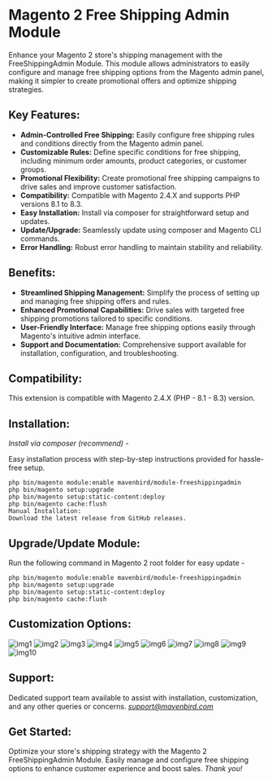 # Magento 2 Free Shipping Admin Module
Enhance your Magento 2 store's shipping management with the FreeShippingAdmin Module. This module allows administrators to easily configure and manage free shipping options from the Magento admin panel, making it simpler to create promotional offers and optimize shipping strategies.

## Key Features:
- **Admin-Controlled Free Shipping:**
 Easily configure free shipping rules and conditions directly from the Magento admin panel.
- **Customizable Rules:**
 Define specific conditions for free shipping, including minimum order amounts, product categories, or customer groups.
- **Promotional Flexibility:**
 Create promotional free shipping campaigns to drive sales and improve customer satisfaction.
- **Compatibility:**
 Compatible with Magento 2.4.X and supports PHP versions 8.1 to 8.3.
- **Easy Installation:**
 Install via composer for straightforward setup and updates.
- **Update/Upgrade:**
 Seamlessly update using composer and Magento CLI commands.
- **Error Handling:**
 Robust error handling to maintain stability and reliability.

## Benefits:
- **Streamlined Shipping Management:**
 Simplify the process of setting up and managing free shipping offers and rules.
- **Enhanced Promotional Capabilities:**
 Drive sales with targeted free shipping promotions tailored to specific conditions.
- **User-Friendly Interface:**
 Manage free shipping options easily through Magento's intuitive admin interface.
- **Support and Documentation:**
 Comprehensive support available for installation, configuration, and troubleshooting.

## Compatibility:
This extension is compatible with Magento 2.4.X (PHP - 8.1 - 8.3) version.

## Installation:
*Install via composer (recommend)* - 

Easy installation process with step-by-step instructions provided for hassle-free setup.
~~~~~~~~~~~~~~~~~~~~~
php bin/magento module:enable mavenbird/module-freeshippingadmin
php bin/magento setup:upgrade
php bin/magento setup:static-content:deploy
php bin/magento cache:flush
Manual Installation:
Download the latest release from GitHub releases.
~~~~~~~~~~~~~~~~~~~~~

## Upgrade/Update Module:
Run the following command in Magento 2 root folder for easy update -
~~~~~~~~~~~~~~~~~~~~~
php bin/magento module:enable mavenbird/module-freeshippingadmin
php bin/magento setup:upgrade
php bin/magento setup:static-content:deploy
php bin/magento cache:flush
~~~~~~~~~~~~~~~~~~~~~

## Customization Options:
![img1](./doc/images/1.png)
![img2](./doc/images/2.png)
![img3](./doc/images/3.png)
![img4](./doc/images/4.png)
![img5](./doc/images/5.png)
![img6](./doc/images/6.png)
![img7](./doc/images/7.png)
![img8](./doc/images/8.png)
![img9](./doc/images/9.png)
![img10](./doc/images/10.png)

## Support:
Dedicated support team available to assist with installation, customization, and any other queries or concerns.
*[support@mavenbird.com](mailto:support@mavenbird.com)* 


## Get Started:
Optimize your store's shipping strategy with the Magento 2 FreeShippingAdmin Module. Easily manage and configure free shipping options to enhance customer experience and boost sales.
*Thank you!*
